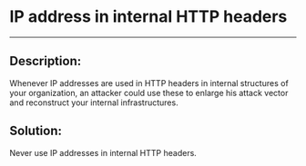 # IP address in internal HTTP headers
-------

## Description:

Whenever IP addresses are used in HTTP headers in internal structures of your organization,
an attacker could use these to enlarge his attack vector and reconstruct your
internal infrastructures.

## Solution:

Never use IP addresses in internal HTTP headers.

